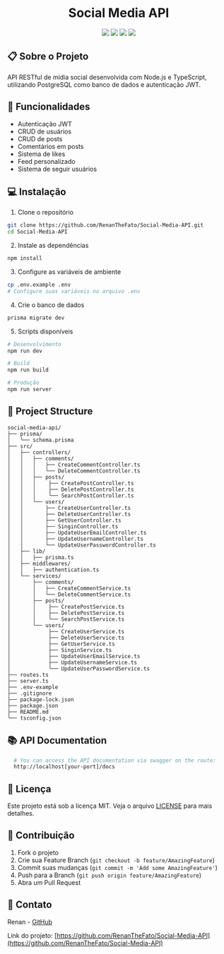 <h1 align='center'>
  Social Media API
</h1>

<div align="center">
<img src="https://img.shields.io/badge/TypeScript-007ACC?style=for-the-badge&logo=typescript&logoColor=white">
<img src="https://img.shields.io/badge/Node.js-339933?style=for-the-badge&logo=nodedotjs&logoColor=white">
<img src="https://img.shields.io/badge/PostgreSQL-316192?style=for-the-badge&logo=postgresql&logoColor=white">
<img src="https://img.shields.io/badge/JWT-000000?style=for-the-badge&logo=JSON%20web%20tokens&logoColor=white">
</div>

## 📋 Sobre o Projeto

API RESTful de mídia social desenvolvida com Node.js e TypeScript, utilizando PostgreSQL como banco de dados e autenticação JWT.


## 🚀 Funcionalidades

- Autenticação JWT
- CRUD de usuários
- CRUD de posts
- Comentários em posts
- Sistema de likes
- Feed personalizado
- Sistema de seguir usuários

## 💻 Instalação

1. Clone o repositório
```bash
git clone https://github.com/RenanTheFato/Social-Media-API.git
cd Social-Media-API
```

2. Instale as dependências
```bash
npm install
```

3. Configure as variáveis de ambiente
```bash
cp .env.example .env
# Configure suas variáveis no arquivo .env
```

4. Crie o banco de dados
```bash
prisma migrate dev
```

5. Scripts disponíveis

```bash
# Desenvolvimento
npm run dev

# Build
npm run build

# Produção
npm run server

```
## 📁 Project Structure

```
social-media-api/
├── prisma/
│   └── schema.prisma
├── src/
│   ├── controllers/
│   │   ├── comments/
│   │   │   ├── CreateCommentController.ts
│   │   │   └── DeleteCommentController.ts
│   │   ├── posts/
│   │   │    ├── CreatePostController.ts
│   │   │    ├── DeletePostController.ts
│   │   │    └── SearchPostController.ts
│   │   └── users/
│   │       ├── CreateUserController.ts
│   │       ├── DeleteUserController.ts
│   │       ├── GetUserController.ts
│   │       ├── SinginController.ts
│   │       ├── UpdateUserEmailController.ts
│   │       ├── UpdateUsernameController.ts
│   │       └── UpdateUserPasswordController.ts
│   ├── lib/
│   │   ├── prisma.ts
│   ├── middlewares/
│   │   ├── authentication.ts
│   └── services/
│       ├── comments/
│       │   ├── CreateCommentService.ts
│       │   └── DeleteCommentService.ts
│       ├── posts/
│       │    ├── CreatePostService.ts
│       │    ├── DeletePostService.ts
│       │    └── SearchPostService.ts
│       └── users/
│            ├── CreateUserService.ts
│            ├── DeleteUserService.ts
│            ├── GetUserService.ts
│            ├── SinginService.ts
│            ├── UpdateUserEmailService.ts
│            ├── UpdateUsernameService.ts
│            └── UpdateUserPasswordService.ts
├── routes.ts
├── server.ts
├── .env-example
├── .gitignore
├── package-lock.json
├── package.json
├── README.md
└── tsconfig.json
```

## 📚 API Documentation

```bash
  # You can access the API documentation via swagger on the route:
  http://localhost[your-port]/docs
```

## 📄 Licença

Este projeto está sob a licença MIT. Veja o arquivo [LICENSE](LICENSE) para mais detalhes.

## 👥 Contribuição

1. Fork o projeto
2. Crie sua Feature Branch (`git checkout -b feature/AmazingFeature`)
3. Commit suas mudanças (`git commit -m 'Add some AmazingFeature'`)
4. Push para a Branch (`git push origin feature/AmazingFeature`)
5. Abra um Pull Request

## 📧 Contato

Renan - [GitHub](https://github.com/RenanTheFato)

Link do projeto: [https://github.com/RenanTheFato/Social-Media-API](https://github.com/RenanTheFato/Social-Media-API)